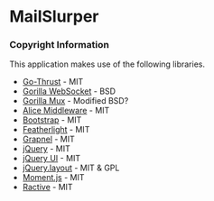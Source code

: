 # MailSlurper

### Copyright Information
This application makes use of the following libraries.

* [Go-Thrust](https://github.com/miketheprogrammer/go-thrust) - MIT
* [Gorilla WebSocket](https://github.com/gorilla/websocket) - BSD
* [Gorilla Mux](https://github.com/gorilla/mux) - Modified BSD?
* [Alice Middleware](https://github.com/justinas/alice) - MIT
* [Bootstrap](http://getbootstrap.com/) - MIT
* [Featherlight](https://github.com/noelboss/featherlight/) - MIT
* [Grapnel](https://github.com/EngineeringMode/Grapnel.js) - MIT
* [jQuery](http://jquery.com/) - MIT
* [jQuery UI](http://jqueryui.com) - MIT
* [jQuery.layout](http://layout.jquery-dev.com) - MIT & GPL
* [Moment.js](http://momentjs.com) - MIT
* [Ractive](http://ractivejs.org) - MIT

